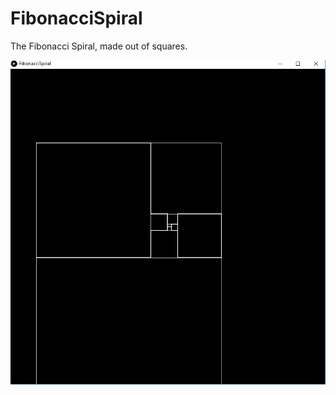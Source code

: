 # FibonacciSpiral
The Fibonacci Spiral, made out of squares.


![alt text](https://github.com/johnnyawesome/FibonacciSpiral/blob/master/FibonacciSpiral.jpg)
